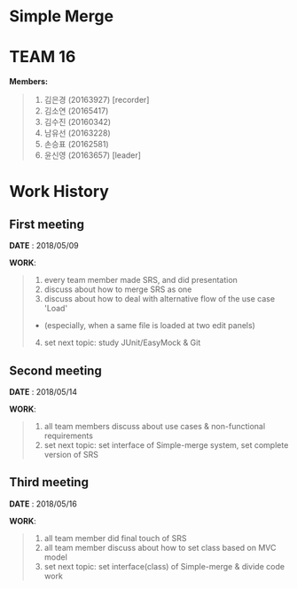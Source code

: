﻿# Simple Merge

TEAM 16
==========
**Members:**
>1. 김은경 (20163927) [recorder]
>2. 김소연 (20165417) 
>3. 김수진 (20160342) 
>4. 남유선 (20163228) 
>5. 손승표 (20162581) 
>6. 윤신영 (20163657) [leader]


Work History
============
First meeting
-------------
**DATE** : 2018/05/09

**WORK**:  
>1. every team member made SRS, and did presentation
>2. discuss about how to merge SRS as one
>3. discuss about how to deal with alternative flow of the use case 'Load'
>- (especially, when a same file is loaded at two edit panels)
>4. set next topic: study JUnit/EasyMock & Git


Second meeting
--------------
**DATE** : 2018/05/14

**WORK**:
>1. all team members discuss about use cases & non-functional requirements
>2. set next topic: set interface of Simple-merge system, set complete version of SRS


Third meeting
-------------
**DATE** : 2018/05/16

**WORK**:
>1. all team member did final touch of SRS
>2. all team member discuss about how to set class based on MVC model
>3. set next topic: set interface(class) of Simple-merge & divide code work
